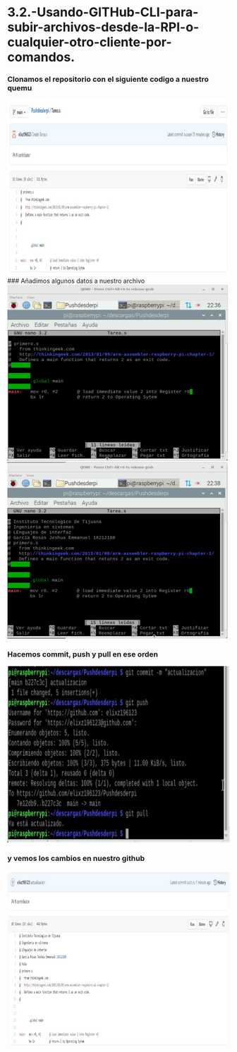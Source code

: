 # 3.2.-Usando-GITHub-CLI-para-subir-archivos-desde-la-RPI-o-cualquier-otro-cliente-por-comandos.

### Clonamos el repositorio con el siguiente codigo a nuestro quemu
<img src="images/4.jpg" width="1000" height="400"/>
### Añadimos algunos datos a nuestro archivo
<img src="images/2.jpg" width="500" height="400"/>
<img src="images/3.jpg" width="500" height="400"/>

### Hacemos commit, push y pull en ese orden
<img src="images/6.jpg" width="700" height="400"/>

### y vemos los cambios en nuestro github

<img src="images/7.jpg" width="1000" height="400"/>
